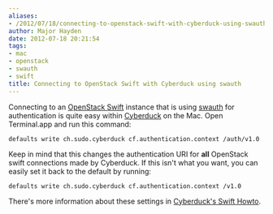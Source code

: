 ```yaml
---
aliases:
- /2012/07/18/connecting-to-openstack-swift-with-cyberduck-using-swauth/
author: Major Hayden
date: 2012-07-18 20:21:54
tags:
- mac
- openstack
- swauth
- swift
title: Connecting to OpenStack Swift with Cyberduck using swauth
---
```


Connecting to an [OpenStack Swift][1] instance that is using [swauth][2] for authentication is quite easy within [Cyberduck][3] on the Mac. Open Terminal.app and run this command:

```
defaults write ch.sudo.cyberduck cf.authentication.context /auth/v1.0
```


Keep in mind that this changes the authentication URI for **all** OpenStack swift connections made by Cyberduck. If this isn't what you want, you can easily set it back to the default by running:

```
defaults write ch.sudo.cyberduck cf.authentication.context /v1.0
```


There's more information about these settings in [Cyberduck's Swift Howto][4].

 [1]: http://docs.openstack.org/developer/swift/
 [2]: http://gholt.github.com/swauth/dev/
 [3]: http://cyberduck.ch/
 [4]: http://trac.cyberduck.ch/wiki/help/en/howto/openstack